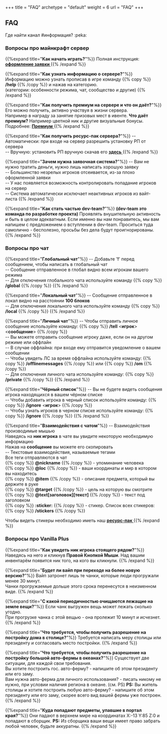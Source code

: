 +++
title = "FAQ"
archetype = "default"
weight = 6
url = "FAQ"
+++

## FAQ
<gray>Где найти канал #информация? :peka:</gray>

### Вопросы про майнкрафт сервер

{{%expand title="**Как начать играть?**"%}}
Полная инструкция: [**оформление заявки <i class="fa-solid fa-pen fa-xs scale"></i>**](../about-us/start-playing)
{{% /expand %}}

{{%expand title="**Как узнать информацию о сервере?**"%}}
Информацию можно узнать прописав в игре команду {{% copy %}} <green>**/help**<green> {{% /copy %}} и нажав на категорию.\
(категории: особенности режима, чат, сообщество и другие)
{{% /expand %}}

{{%expand title="**Как получить премиум на сервере и что он даёт?**"%}}
Его можно получить, активно участвуя в жизни сервера.\
Например в награду за занятие призовых мест в ивенте. 
<fifty-empty-line></fifty-empty-line>
**Что даёт премиум?** Например цветной ник и другие визуальные бонусы.\
Подробнее: [**Премиум** <i class="fa-solid fa-user-tie fa-xs scale"></i>](../support-us/premium)
{{% /expand %}}

{{%expand title="**Как получить ресурс-пак сервера?**"%}}
-- Автоматически: при входе на сервер разрешить установку РП от сервера\
-- Вручную: установить РП вручную скачав его [**здесь** <i class="fa-solid fa-circle-down fa-xs scale"></i>](https://github.com/crewpvp/resource-pack/releases/latest/download/resourcepack.zip)
{{% /expand %}}

{{%expand title="**Зачем нужна заявочная система?**"%}}
-- Вам не нужно тратить деньги, нужно лишь написать хорошую заявку\
-- Большинство незрелых игроков отсеивается, из-за плохо оформленной заявки\
-- У нас появляется возможность контролировать попадание игроков на сервер\
-- Система автоматически исключает неактивных игроков из вайт-листа
{{% /expand %}}

{{%expand title="**Как стать частью dev-team?**"%}}
**(dev-team это команда по разработке проекта)**
<fifty-empty-line></fifty-empty-line>
Проявлять внушительную активность и быть в целом адекватным. Если именно вы нам понравитесь, мы вам напишем с предложением о вступлении в dev-team. Проситься туда самолично - бесполезно, просьбы без дела будут проигнорированы.
{{% /expand %}}

### Вопросы про чат

{{%expand title="**Глобальный чат**"%}}
-- Добавьте '<green>**!**</green>' перед сообщением, чтобы написать в глобальный чат \
-- Сообщение отправленное в глобал видно всем игрокам вашего режима \
-- Для отключения глобального чата используйте команду {{% copy %}} <green>**/global**</green> {{% /copy %}}
{{% /expand %}}

{{%expand title="**Локальный чат**"%}}
-- Сообщение отправленное в локал видно на расстоянии <green>**100 блоков**</green>\
-- Для отключения локального чата используйте команду {{% copy %}} <green>**/local**</green> {{% /copy %}}
{{% /expand %}}

{{%expand title="**Личный чат**"%}}
-- Чтобы отправить личное сообщение используйте команду: {{% copy %}} <green>**/tell** </green> \<<green>**игрок**</green>\> \<<green>**сообщение**</green>\> {{% /copy %}} \
-- Вы можете отправить сообщение игроку даже, если он на другом режиме или оффлайн \
-- В случае оффлайна: при входе ему отправится уведомление о вашем сообщении \
-- Чтобы увидеть ЛС за время оффлайна используйте команду: {{% copy %}} <green>**/offlinemessages**</green> {{% /copy %}} или {{% copy %}} <green>**/om**</green> {{% /copy %}} \
-- Для отключения личного чата используйте команду: {{% copy %}} <green>**/private** </green> {{% /copy %}}
{{% /expand %}}

{{%expand title="**Чёрный список**"%}}
-- Вы не будете видеть сообщения игрока находящихся в вашем чёрном списке\
-- Чтобы добавить игрока в черный список используйте команду: {{% copy %}} <green>**/ignore**</green> \<<green>**игрок**</green>\> {{% /copy %}} \
-- Чтобы узнать игроков в черном списке используйте команду: {{% copy %}} <green>**/ignore**</green> {{% /copy %}}
{{% /expand %}}

{{%expand title="**Взаимодействия с чатом**"%}}
-- Взаимодействия производимые мышью\
Наведясь на <green>**ник игрока**</green> в чате вы увидите некоторую необходимую информацию\
Нажав на <green>**сообщение**</green> вы можете его скопировать\
<fifty-empty-line></fifty-empty-line>
-- Текстовые взаимодействия, называемые тегами\
Все теги отправляются в чат<br>
{{% copy %}} **@<green>nickname</green>** {{% /copy %}} - упоминание человека<br>
{{% copy %}} **@<green>loc</green>** {{% /copy %}} - ваши координаты и мир в котором вы находитесь<br>
{{% copy %}} **@<green>item</green>** {{% /copy %}} - описание предмета, который вы держите в руке<br>
{{% copy %}} **@<green>target</green>** {{% /copy %}} - цель на которую вы смотрите<br>
{{% copy %}} **@<green>text</green>[<green>заголовок</green>]\[<green>текст</green>]**  {{% /copy %}} - текст под заголовком<br>
{{% copy %}} **:<green>sticker</green>:** {{% /copy %}} - стикер. Список всех стикеров: {{% copy %}} <green>**/stickers**</green> {{% /copy %}}

<fifty-empty-line></fifty-empty-line>
Чтобы видеть стикеры необходимо иметь наш [**ресурс-пак** <i class="fa-solid fa-circle-down fa-xs scale"></i>](https://github.com/crewpvp/resource-pack/releases/latest/download/resourcepack.zip)
{{% /expand %}}

### Вопросы про Vanilla Plus

{{%expand title="**Как увидеть ник игрока стоящего рядом?**"%}}
Наведясь на него и кликнув **Правой Кнопкой Мыши**. 
Над вашим инвентарём появится ник того, на кого вы кликнули.
{{% /expand %}}

{{%expand title="**Будет ли вайп при переходе на более новую версию?**"%}}
Вайп затронет лишь те чанки, которые люди прогружали менее 30 минут.\
Чанки прогружаемые дольше этого срока перенесутся в неизменном виде.
{{% /expand %}}

{{%expand title="**C какой периодичностью очищаются лежащие на земле вещи?**"%}}
Если чанк выгружен вещь может лежать сколько угодно.\
При прогрузке чанка с этой вещью - она пролежит 10 минут и исчезнет. 
{{% /expand %}}

{{%expand title="**Что требуется, чтобы получить разрешение на постройку дома в столице?**"%}}
Требуется написать меру столицы или президенту и согласовать место постройки.
{{% /expand %}}

{{%expand title="**Что требуется, чтобы получить разрешение на постройку большой авто-фермы в океанах?**"%}}
Существует две ситуации, для каждой свои требования.\
Вы хотите построить гос. авто-ферму? - напишите об этом президенту или его заму.\
Вам нужна авто-ферма для личного использования? - писать никому не нужно, при условии наличия региона в океане. (см. PS)
<fifty-empty-line></fifty-empty-line>
**PS:** Вы житель столицы и хотите построить любую авто-ферму? - напишите об этом президенту или его заму, скорее всего вид вашей фермы уже построен.
{{% /expand %}}

{{%expand title="**Куда попадают предметы, упавшие в портал края?**"%}}
Они падают в верхнем мире на координатах X:-13 Y:85 Z:0 и попадают в сборщик.
<fifty-empty-line></fifty-empty-line>
**PS:** Из сборщика ваши вещи имеет право забрать любой человек, будьте аккуратны.
{{% /expand %}}